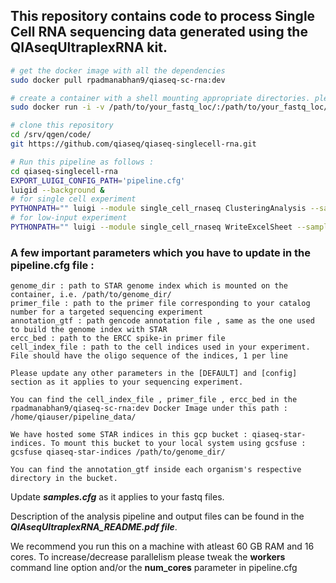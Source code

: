 ## This repository contains code to process Single Cell RNA sequencing data generated using the QIAseqUltraplexRNA kit. 
```bash
# get the docker image with all the dependencies
sudo docker pull rpadmanabhan9/qiaseq-sc-rna:dev

# create a container with a shell mounting appropriate directories. please mount the directory with your fastq files here. the output files will be created in the same directory
sudo docker run -i -v /path/to/your_fastq_loc/:/path/to/your_fastq_loc/ -v /path/to/genome_dir/:/path/to/genome_dir/ rpadmanabhan9/qiaseq-sc-rna:dev bash

# clone this repository
cd /srv/qgen/code/
git https://github.com/qiaseq/qiaseq-singlecell-rna.git

# Run this pipeline as follows : 
cd qiaseq-singlecell-rna
EXPORT_LUIGI_CONFIG_PATH='pipeline.cfg'
luigid --background &
# for single cell experiment
PYTHONPATH="" luigi --module single_cell_rnaseq ClusteringAnalysis --samples-cfg samples.cfg --workers 22
# for low-input experiment
PYTHONPATH="" luigi --module single_cell_rnaseq WriteExcelSheet --samples-cfg samples.cfg --workers 22
```

### A few important parameters which you have to update in the pipeline.cfg file :
```
genome_dir : path to STAR genome index which is mounted on the container, i.e. /path/to/genome_dir/
primer_file : path to the primer file corresponding to your catalog number for a targeted sequencing experiment
annotation_gtf : path gencode annotation file , same as the one used to build the genome index with STAR
ercc_bed : path to the ERCC spike-in primer file
cell_index_file : path to the cell indices used in your experiment. File should have the oligo sequence of the indices, 1 per line

Please update any other parameters in the [DEFAULT] and [config] section as it applies to your sequencing experiment.

You can find the cell_index_file , primer_file , ercc_bed in the rpadmanabhan9/qiaseq-sc-rna:dev Docker Image under this path :
/home/qiauser/pipeline_data/

We have hosted some STAR indices in this gcp bucket : qiaseq-star-indices. To mount this bucket to your local system using gcsfuse :
gcsfuse qiaseq-star-indices /path/to/genome_dir/

You can find the annotation_gtf inside each organism's respective directory in the bucket. 
```
Update ***samples.cfg*** as it applies to your fastq files. 

Description of the analysis pipeline and output files can be found in the ***QIAseqUltraplexRNA_README.pdf file***.

We recommend you run this on a machine with atleast  60 GB RAM and 16 cores. To increase/decrease parallelism please tweak the **workers** command line option and/or the **num_cores** parameter in pipeline.cfg

